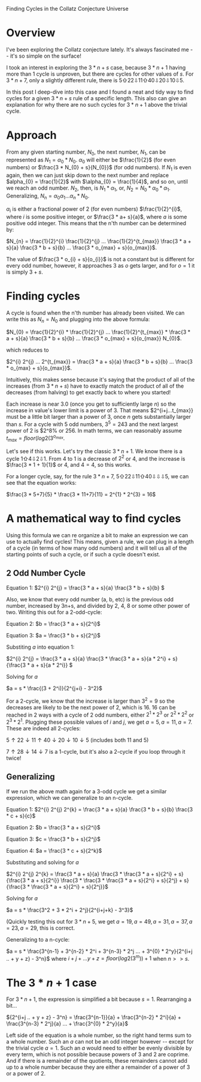 Finding Cycles in the Collatz Conjecture Universe

# Overview

I've been exploring the Collatz conjecture lately. It's always fascinated me -- it's so simple on the surface! 

I took an interest in exploring the $3 * n + s$ case, because $3 * n + 1$ having more than 1 cycle is unproven, but there are cycles for other values of $s$. For $3 * n + 7$, only a slightly different rule, there is $5 ⇧ 22 ⇩ 11 ⇧ 40 ⇩ 20 ⇩ 10 ⇩ 5$. 

In this post I deep-dive into this case and I found a neat and tidy way to find cycles for a given $3 * n + s$ rule of a specific length. This also can give an explanation for why there are no such cycles for $3 * n + 1$ above the trivial cycle.

# Approach

From any given starting number, $N_{0}$, the next number, $N_{1}$, can be represented as $N_{1} = \alpha_{0} * N_{0}$. $\alpha_{0}$ will either be $\frac{1}{2}$ (for even numbers) or $\frac{3 * N_{0} + s}{N_{0}}$ (for odd numbers). If $N_{1}$ is even again, then we can just skip down to the next number and replace $alpha_{0} = \frac{1}{2}$ with $\alpha_{0} = \frac{1}{4}$, and so on, until we reach an odd number. $N_{2}$, then, is $N_{1} * \alpha_{1}$, or, $N_2 = N_{0} * \alpha_{0} * \alpha_{1}$. Generalizing, $N_{n} = \alpha_{0} \alpha_{1} ... \alpha_{n} * N_{0}$. 

$\alpha_{i}$ is either a fractional power of 2 (for even numbers) $\frac{1}{2}^{i}$, where ${i}$ is some positive integer, or $\frac{3 * a+ s}{a}$, where $a$ is some positive odd integer. This means that the n'th number can be determined by:

$N_{n} = \frac{1}{2}^{i} \frac{1}{2}^{j} ... \frac{1}{2}^{t_{max}} \frac{3 * a + s}{a} \frac{3 * b + s}{b} ... \frac{3 * o_{max} + s}{o_{max}}$.

The value of $\frac{3 * o_{i} + s}{o_{i}}$ is not a constant but is different for every odd number, however, it approaches $3$ as $o$ gets larger, and for $o=1$ it is simply $3+s$.  

# Finding cycles

A cycle is found when the n'th number has already been visited. We can write this as $N_{n} = N_{0}$ and plugging into the above formula:

$N_{0} = \frac{1}{2}^{i} * \frac{1}{2}^{j} ... \frac{1}{2}^{t_{max}}  * \frac{3 * a + s}{a} \frac{3 * b + s}{b} ... \frac{3 * o_{max} +  s}{o_{max}} N_{0}$.

which reduces to

$2^{i} 2^{j} ... 2^{t_{max}} = \frac{3 * a + s}{a} \frac{3 * b + s}{b} ... \frac{3 * o_{max} + s}{o_{max}}$.

Intuitively, this makes sense because it's saying that the product of all of the increases (from $3 * n + s$) have to exactly match the product of all of the decreases (from halving) to get exactly back to where you started!

Each increase is near 3.0 (once you get to sufficiently large $n$) so the increase in value's lower limit is a power of 3. That means $2^{i+j...t_{max}} must be a little bit larger than a power of 3, once $n$ gets substantially larger than $s$. For a cycle with 5 odd numbers, $3^5 = 243$ and the next largest power of 2 is $2^8% or 256. In math terms, we can reasonably assume $t_{max} = floor(log2(3^{o_{max}}$. 

Let's see if this works. Let's try the classic $3 * n + 1$. We know there is a cycle $1 ⇧ 4 ⇩ 2 ⇩ 1$. From 4 to 1 is a decrease of $2^2$ or 4, and the increase is $\frac{3 * 1 + 1}{1}$ or 4, and $4=4$, so this works.

For a longer cycle, say, for the rule $3 * n + 7$, $5 ⇧ 22 ⇩ 11 ⇧ 40 ⇩⇩⇩ 5$, we can see that the equation works:

$\frac{3 * 5+7}{5} * \frac{3 * 11+7}{11} = 2^{1} * 2^{3} = 16$

# A mathematical way to find cycles

Using this formula we can re organize a bit to make an expression we can use to actually find cycles! This means, given a rule, we can plug in a length of a cycle (in terms of how many odd numbers) and it will tell us all of the starting points of such a cycle, or if such a cycle doesn't exist.

## 2 Odd Number Cycle

Equation 1: $2^{i} 2^{j} = \frac{3 * a + s}{a} \frac{3 * b + s}{b} $

Also, we know that every odd number (a, b, etc) is the previous odd number, increased by 3n+s, and divided by 2, 4, 8 or some other power of two. Writing this out for a 2-odd-cycle:

Equation 2: $b = \frac{3 * a + s}{2^i}$

Equation 3: $a = \frac{3 * b + s}{2^j}$

Substiting $a$ into equation 1:

$2^{i} 2^{j} = \frac{3 * a + s}{a} \frac{3 * \frac{3 * a + s}{a * 2^i} + s}{\frac{3 * a + s}{a * 2^i}} $

Solving for $a$

$a = s * \frac{(3 + 2^i)}{2^{j+i} - 3^2}$ 

For a 2-cycle, we know that the increase is larger than $3^2 = 9$ so the decreases are likely to be the next power of 2, which is 16. 16 can be reached in 2 ways with a cycle of 2 odd numbers, either $2^1 * 2^3$ or $2^2 * 2^2$ or $2^3 * 2^1$. Plugging these possible values of $i$ and $j$, we get $a = 5, a=11, a=7$. These are indeed all 2-cycles:

$5 \uparrow 22 \downarrow 11 \uparrow 40 \downarrow 20 \downarrow 10 \downarrow 5$ (includes both 11 and 5)

$7 \uparrow 28 \downarrow 14 \downarrow 7$ is a 1-cycle, but it's also a 2-cycle if you loop through it twice!

## Generalizing

If we run the above math again for a 3-odd cycle we get a similar expression, which we can generalize to an n-cycle.

Equation 1: $2^{i} 2^{j} 2^{k} = \frac{3 * a + s}{a} \frac{3 * b + s}{b} \frac{3 * c + s}{c}$

Equation 2: $b = \frac{3 * a + s}{2^i}$

Equation 3: $c = \frac{3 * b + s}{2^j}$

Equation 4: $a = \frac{3 * c + s}{2^k}$

Substituting and solving for $a$

$2^{i} 2^{j} 2^{k} = \frac{3 * a + s}{a} \frac{3 * \frac{3 * a + s}{2^i} + s}{\frac{3 * a + s}{2^i}} \frac{3 * \frac{3 * \frac{3 * a + s}{2^i} + s}{2^j} + s}{\frac{3 * \frac{3 * a + s}{2^i} + s}{2^j}}$ 

Solving for $a$

$a = s * \frac{3^2 + 3 * 2^i + 2^j}{2^{i+j+k} - 3^3}$

(Quickly testing this out for $3 * n + 5$, we get $a=19, a=49, a=31, a=37, a=23, a=29$, this is correct. 

Generalizing to a n-cycle:

$a = s * \frac{3^{n-1} + 3^{n-2} * 2^i + 3^{n-3} * 2^j ... + 3^{0} * 2^y}{2^{i+j .. + y + z} - 3^n}$ where $i + j + ... y + z = floor(log2(3^m))+1$ when $n >> s$.

# The $3 * n + 1$ case

For $3 * n + 1$, the expression is simplified a bit because $s=1$. Rearranging a bit... 

${2^{i+j .. + y + z} - 3^n} = \frac{3^{n-1}}{a} + \frac{3^{n-2} * 2^i}{a} + \frac{3^{n-3} * 2^j}{a} ... + \frac{3^{0} * 2^y}{a}$

Left side of the equation is a whole number, so the right hand terms sum to a whole number. Such an $a$ can not be an odd integer however -- except for the trivial cycle $a=1$. Such an $a$ would need to either be evenly divisible by every term, which is not possible because powers of 3 and 2 are coprime. And if there is a remainder of the quotients, these remainders cannot add up to a whole number because they are either a remainder of a power of 3 or a power of 2.





